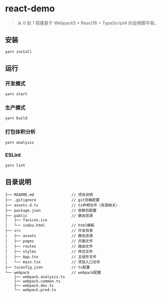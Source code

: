 # react-demo

> 从 0 到 1 搭建基于 Webpack5 + React18 + TypeScript4 的自用脚手架。

## 安装
``` bash
yarn install
```

## 运行
### 开发模式
  ``` bash
  yarn start
  ```
### 生产模式
  ``` bash
  yarn build
  ```
### 打包体积分析
  ``` bash
  yarn analysis
  ```
### ESLint
  ``` bash
  yarn lint
  ```

## 目录说明

``` text
├── README.md                 // 项目说明
├── .gitignore                // git忽略配置
├── assets.d.ts               // ts声明文件（资源相关）
├── package.json              // 依赖包配置
├── public                    // 静态资源
│   ├── favicon.ico
│   └── index.html            // html模板
├── src                       // 开发目录
│   ├── assets                // 静态资源
│   ├── pages                 // 页面文件
│   ├── routes                // 路由文件
│   ├── styles                // 样式文件
│   ├── App.tsx               // 主组件文件
│   └── main.tsx              // 项目入口文件
├── tsconfig.json             // ts配置
└── webpack                   // webpack配置
    ├── webpack.analysis.ts
    ├── webpack.common.ts     
    ├── webpack.dev.ts
    └── webpack.prod.ts
```
